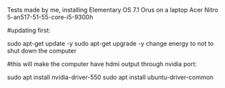 Tests made by me, installing Elementary OS 7.1 Orus
on a laptop Acer Nitro 5-an517-51-55-core-i5-9300h


#updating first:

sudo apt-get update -y
sudo apt-get upgrade -y
change energy to not to shut down the computer

#this will make the computer have hdmi output through nvidia port:

sudo apt install nvidia-driver-550
sudo apt install ubuntu-driver-common

